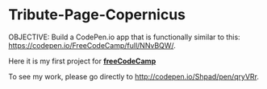 # Tribute-Page-Copernicus
OBJECTIVE: Build a CodePen.io app that is functionally similar to this: https://codepen.io/FreeCodeCamp/full/NNvBQW/.

Here it is my first project for [**freeCodeCamp**](https://www.freecodecamp.com) 

To see my work, please go directly to http://codepen.io/Shpad/pen/qryVRr.
